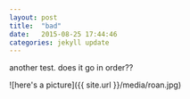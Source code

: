```yaml
---
layout: post
title:  "bad"
date:   2015-08-25 17:44:46
categories: jekyll update
---
```

another test. does it go in order??

![here's a picture]({{ site.url }}/media/roan.jpg)
